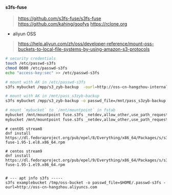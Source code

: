 #### s3fs-fuse 

> https://github.com/s3fs-fuse/s3fs-fuse
> https://github.com/kahing/goofys
> https://rclone.org

- aliyun OSS
> https://help.aliyun.com/zh/oss/developer-reference/mount-oss-buckets-to-local-file-systems-by-using-amazon-s3-protocols

```sh
# security credentials
touch /etc/passwd-s3fs 
chmod 0600 /etc/passwd-s3fs
echo "access-key:sec" >> /etc/passwd-s3fs

# mount with AK in /etc/passwd-s3fs 
s3fs mybucket /mpp/s3_zyb-backup  -ourl=http://oss-cn-hangzhou-internal.aliyuncs.com

# mount with AK in /mnt/pass_s3zyb-backup
s3fs mybucket /mpp/s3_zyb-backup -o passwd_file=/mnt/pass_s3zyb-backup -ourl=http://oss-cn-hangzhou-internal.aliyuncs.com

# mount `mybucket` to `/mnt/mountpoint` in fstab
mybucket /mnt/mountpoint fuse.s3fs _netdev,allow_other,use_path_request_style,url=https://url.to.s3/ 0 0
mybucket /mnt/mountpoint fuse.s3fs _netdev,allow_other,use_path_request_style,url=http://oss-cn-hangzhou-internal.aliyuncs.com 0 0

```

```shell
# centOS stream8
dnf install https://dl.fedoraproject.org/pub/epel/8/Everything/x86_64/Packages/s/s3fs-fuse-1.95-1.el8.x86_64.rpm

# centos stream9
dnf install https://dl.fedoraproject.org/pub/epel/9/Everything/x86_64/Packages/s/s3fs-fuse-1.95-1.el9.x86_64.rpm


# --- apt info s3fs -----
s3fs examplebucket /tmp/oss-bucket -o passwd_file=$HOME/.passwd-s3fs -ourl=http://oss-cn-hangzhou.aliyuncs.com

```
